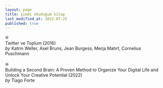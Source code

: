 ```yaml
---
layout: page  
title: şimdi okuduğum kitap  
last_modified_at: 2022-07-25
published: true  
---
```

⁜  
Twitter ve Toplum (2016)  
<i>by</i> Katrin Weller, Axel Bruns, Jean Burgess, Merja Mahrt, Cornelius Puschmann  
<br /> 
⁜  
Building a Second Brain: A Proven Method to Organize Your Digital Life and Unlock Your Creative Potential (2022)  
<i>by</i> Tiago Forte  
<br />
 
